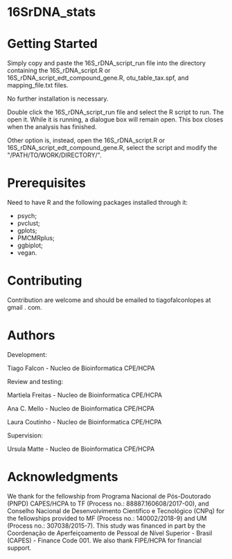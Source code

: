 # 16SrDNA_stats

# Getting Started
Simply copy and paste the 16S_rDNA_script_run file into the directory containing
the 16S_rDNA_script.R or 16S_rDNA_script_edt_compound_gene.R, otu_table_tax.spf, 
and mapping_file.txt files.

No further installation is necessary.

Double click the 16S_rDNA_script_run file and select the R script to run. The 
open it. While it is running, a dialogue box will remain open. This box closes 
when the analysis has finished.

Other option is, instead, open the 16S_rDNA_script.R or 16S_rDNA_script_edt_compound_gene.R, select the script and modify the "/PATH/TO/WORK/DIRECTORY/".

# Prerequisites
Need to have R and the following packages installed through it:
- psych;
- pvclust;
- gplots;
- PMCMRplus;
- ggbiplot;
- vegan.

# Contributing
Contribution are welcome and should be emailed to tiagofalconlopes at gmail . com.

# Authors
Development:

Tiago Falcon - Nucleo de Bioinformatica CPE/HCPA

Review and testing:

Martiela Freitas - Nucleo de Bioinformatica CPE/HCPA

Ana C. Mello - Nucleo de Bioinformatica CPE/HCPA

Laura Coutinho - Nucleo de Bioinformatica CPE/HCPA

Supervision:

Ursula Matte - Nucleo de Bioinformatica CPE/HCPA

# Acknowledgments
We thank for the fellowship from Programa Nacional de Pós-Doutorado (PNPD) CAPES/HCPA to TF (Process no.: 88887.160608/2017-00), and Conselho Nacional de Desenvolvimento Científico e Tecnológico (CNPq) for the fellowships provided to MF (Process no.: 140002/2018-9) and UM (Process no.: 307038/2015-7). This study was financed in part by the Coordenação de Aperfeiçoamento de Pessoal de Nível Superior - Brasil (CAPES) - Finance Code 001. We also thank FIPE/HCPA for financial support.


